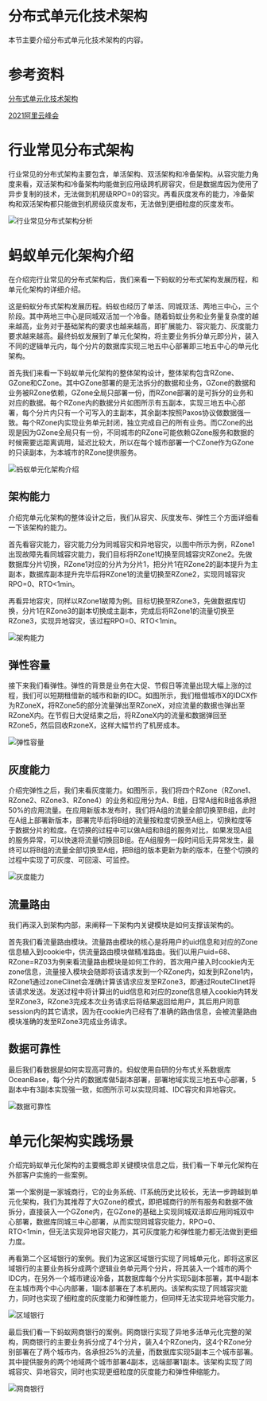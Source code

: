 # 分布式单元化技术架构

本节主要介绍分布式单元化技术架构的内容。

# 参考资料

[分布式单元化技术架构](https://tech.antfin.com/community/articles/922)

[2021阿里云峰会](https://baijiahao.baidu.com/s?id=1701019310498600569&wfr=spider&for=pc)

# 行业常见分布式架构

行业常见的分布式架构主要包含，单活架构、双活架构和冷备架构。从容灾能力角度来看，双活架构和冷备架构均能做到应用级跨机房容灾，但是数据库因为使用了异步复制的技术，无法做到机房级RPO=0的容灾。再看灰度发布的能力，冷备架构和双活架构都只能做到机房级灰度发布，无法做到更细粒度的灰度发布。

![行业常见分布式架构分析](./images/分布式单元化技术架构/行业常见分布式架构分析.png)

# 蚂蚁单元化架构介绍

在介绍完行业常见的分布式架构后，我们来看一下蚂蚁的分布式架构发展历程，和单元化架构的详细介绍。

这是蚂蚁分布式架构发展历程。蚂蚁也经历了单活、同城双活、两地三中心，三个阶段。其中两地三中心是同城双活加一个冷备。随着蚂蚁业务和业务量复杂度的越来越高，业务对于基础架构的要求也越来越高，即扩展能力、容灾能力、灰度能力要求越来越高。最终蚂蚁发展到了单元化架构，将主要业务拆分单元即分片，装入不同的逻辑单元内，每个分片的数据库实现三地五中心部署即三地五中心的单元化架构。

首先我们来看一下蚂蚁单元化架构的整体架构设计，整体架构包含RZone、GZone和CZone。其中GZone部署的是无法拆分的数据和业务，GZone的数据和业务被RZone依赖，GZone全局只部署一份，而RZone部署的是可拆分的业务和对应的数据。每个RZone内的数据分片如图所示有五副本，实现三地五中心部署，每个分片内只有一个可写入的主副本，其余副本按照Paxos协议做数据强一致。每个RZone内实现业务单元封闭，独立完成自己的所有业务。而CZone的出现是因为GZone全局只有一份，不同城市的RZone可能依赖GZone服务和数据的时候需要远距离调用，延迟比较大，所以在每个城市部署一个CZone作为GZone的只读副本，为本城市的RZone提供服务。

![蚂蚁单元化架构介绍](./images/分布式单元化技术架构/蚂蚁单元化架构介绍.png)

## 架构能力

介绍完单元化架构的整体设计之后，我们从容灾、灰度发布、弹性三个方面详细看一下该架构的能力。

首先看容灾能力，容灾能力分为同城容灾和异地容灾，以图中所示为例，RZone1出现故障先看同城容灾能力，我们目标将RZone1切换至同城容灾RZone2。先做数据库分片切换，RZone1对应的分片为分片1，把分片1在RZone2的副本提升为主副本，数据库副本提升完毕后将RZone1的流量切换至RZone2，实现同城容灾RPO=0、RTO<1min。

再看异地容灾，同样以RZone1故障为例。目标切换至RZone3，先做数据库切换，分片1在RZone3的副本切换成主副本，完成后将RZone1的流量切换至RZone3，实现异地容灾，该过程RPO=0、RTO<1min。

![架构能力](./images/分布式单元化技术架构/架构能力.png)

## 弹性容量

接下来我们看弹性。弹性的背景是业务在大促、节假日等流量出现大幅上涨的过程，我们可以短期租借新的城市和新的IDC。如图所示，我们租借城市X的IDCX作为RZoneX，将RZone5的部分流量弹出至RZoneX，对应流量的数据也弹出至RZoneX内。在节假日大促结束之后，将RZoneX内的流量和数据弹回至RZone5，然后回收RzoneX，这样大幅节约了机房成本。

![弹性容量](./images/分布式单元化技术架构/弹性容量.png)

## 灰度能力

介绍完弹性之后，我们来看灰度能力。如图所示，我们将四个RZone（RZone1、RZone2、RZone3、RZone4）的业务和应用分为A、B组，日常A组和B组各承担50%的应用流量。在应用新版本发布时，我们将A组的流量全部切换至B组，此时在A组上部署新版本，部署完毕后将B组的流量按粒度切换至A组上，切换粒度等于数据分片的粒度。在切换的过程中可以做A组和B组的服务对比，如果发现A组的服务异常，可以快速将流量切换回B组。在A组服务一段时间后无异常发生，最终可以将B组的流量全部切换至A组，把B组的版本更新为新的版本，在整个切换的过程中实现了可灰度、可回滚、可监控。

![灰度能力](./images/分布式单元化技术架构/灰度能力.png)

## 流量路由

我们再深入到架构内部，来阐释一下架构内关键模块是如何支撑该架构的。

首先我们看流量路由模块。流量路由模块的核心是将用户的uid信息和对应的Zone信息植入到cookie中，供流量路由模块做精准路由。我们以用户uid=68、RZone=RZ03为例来看流量路由模块是如何工作的，首次用户接入时cookie内无zone信息，流量接入模块会随即将该请求发到一个RZone内，如发到RZone1内，RZone1通过zoneClinet会准确计算该请求应发至RZone3，即通过RouteClinet将该请求发送。发送过程中将计算出的uid信息和对应的zone信息植入cookie内转发至RZone3，RZone3完成本次业务请求后将结果返回给用户，其后用户同意session内的其它请求，因为在cookie内已经有了准确的路由信息，会被流量路由模块准确的发至RZone3完成业务请求。

## 数据可靠性

最后我们看数据是如何实现高可靠的。蚂蚁使用自研的分布式关系数据库OceanBase，每个分片的数据库做5副本部署，部署地域实现三地五中心部署，5副本中有3副本实现强一致，如图所示可以实现同城、IDC容灾和异地容灾。

![数据可靠性](./images/分布式单元化技术架构/数据可靠性.png)





# 单元化架构实践场景

介绍完蚂蚁单元化架构的主要概念即关键模块信息之后，我们看一下单元化架构在外部客户实施的一些案例。

第一个案例是一家城商行，它的业务系统、IT系统历史比较长，无法一步跨越到单元化架构，我们为其推荐了大GZone的模式，即把城商行的所有服务和数据不做拆分，直接装入一个GZone内，在GZone的基础上实现同城双活即应用同城双中心部署，数据库同城三中心部署，从而实现同城容灾能力，RPO=0、RTO<1min，但无法实现异地容灾能力，其可灰度能力和弹性能力都无法做到更细力度。

再看第二个区域银行的案例。我们为这家区域银行实现了同城单元化，即将这家区域银行的主要业务拆分成两个逻辑业务单元两个分片，将其装入一个城市的两个IDC内，在另外一个城市建设冷备，其数据库每个分片实现5副本部署，其中4副本在主城市两个中心内部署，1副本部署在了本机房内。该架构实现了同城容灾能力，同时也实现了细粒度的灰度能力和弹性能力，但同样无法实现异地容灾能力。

![区域银行](./images/分布式单元化技术架构/区域银行.png)



最后我们看一下蚂蚁网商银行的案例。网商银行实现了异地多活单元化完整的架构，网商银行的主要业务拆分成了4个分片，装入4个RZone内，这4个RZone分别部署在了两个城市内，各承担25%的流量，而数据库实现5副本三个城市部署。其中提供服务的两个地域两个城市部署4副本，远端部署1副本。该架构实现了同城容灾、异地容灾，同时也实现更细粒度的灰度能力和弹性伸缩能力。

![网商银行](./images/分布式单元化技术架构/网商银行.png)

